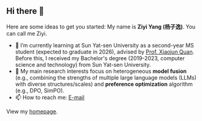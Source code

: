 ## Hi there 👋


Here are some ideas to get you started:
My name is **Ziyi Yang (杨子逸)**. You can call me Ziyi.

- 🌱 I’m currently learning at Sun Yat-sen University as a second-year MS student (expected to graduate in 2026), advised by [Prof. Xiaojun Quan](https://sites.google.com/site/xiaojunquan/). Before this, I received my Bachelor's degree (2019-2023, computer science and technology) from Sun Yat-sen University.
- 🤔 My main research interests focus on heterogeneous **model fusion** (e.g., combining the strengths of multiple large language models (LLMs) with diverse structures/scales) and **preference optimization** algorithm (e.g., DPO, SimPO).
- 📫 How to reach me: [E-mail](yanzy39@mail2.sysu.edu.cn)
  
View my [homepage](https://yangzy39.github.io/).
<!--
**yangzy39/yangzy39** is a ✨ _special_ ✨ repository because its `README.md` (this file) appears on your GitHub profile.


- 🔭 I’m currently working on ...
- 🌱 I’m currently learning ...
- 👯 I’m looking to collaborate on ...
- 🤔 I’m looking for help with ...
- 💬 Ask me about ...
- 📫 How to reach me: ...
- 😄 Pronouns: ...
- ⚡ Fun fact: ...
-->
